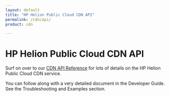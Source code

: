 ```yaml
---
layout: default
title: "HP Helion Public Cloud CDN API"
permalink: /cdn/api/
product: cdn

---
```

<!--PUBLISHED-->
# HP Helion Public Cloud CDN API

Surf on over to our [CDN API Reference](/api/CDN) for lots of details on the HP Helion Public Cloud CDN service.  

<!-- For a detailed overview of how to interact with the CDN REST API using cURL:

<iframe src="http://player.vimeo.com/video/33235738?title=0&amp;byline=0&amp;portrait=0" width="640" height="464" frameborder="0"> </iframe> -->

You can follow along with a very detailed document in the Developer Guide. See the Troubleshooting and Examples section.
